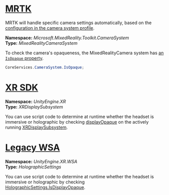 # [MRTK](#tab/mrtk)
<!-- NEVER CHANGE THE ABOVE LINE! -->

MRTK will handle specific camera settings automatically, based on the [configuration in the camera system profile](/windows/mixed-reality/mrtk-unity/features/camera-system/camera-system-overview#display-settings).

**Namespace:** *Microsoft.MixedReality.Toolkit.CameraSystem*<br>
**Type:** *MixedRealityCameraSystem*

To check the camera's opaqueness, the MixedRealityCamera system has [an `IsOpaque` property](/dotnet/api/microsoft.mixedreality.toolkit.camerasystem.mixedrealitycamerasystem.isopaque).

```cs
CoreServices.CameraSystem.IsOpaque;
```

# [XR SDK](#tab/xr)
<!-- NEVER CHANGE THE ABOVE LINE! -->

**Namespace:** *UnityEngine.XR*<br>
**Type:** *XRDisplaySubsystem*

You can use script code to determine at runtime whether the headset is immersive or holographic by checking [displayOpaque](https://docs.unity3d.com/ScriptReference/XR.XRDisplaySubsystem-displayOpaque.html) on the actively running [XRDisplaySubsystem](https://docs.unity3d.com/ScriptReference/XR.XRDisplaySubsystem.html).

# [Legacy WSA](#tab/wsa)
<!-- NEVER CHANGE THE ABOVE LINE! -->

**Namespace:** *UnityEngine.XR.WSA*<br>
**Type:** *HolographicSettings*

You can use script code to determine at runtime whether the headset is immersive or holographic by checking [HolographicSettings.IsDisplayOpaque](https://forum.unity.com/threads/platform-dependent-compilation-for-hololens.542754/).